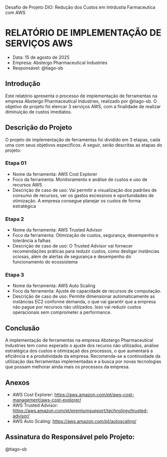 Desafio de Projeto DIO: Redução dos Custos em Intrdustia Farmaceutica com AWS
# RELATÓRIO DE IMPLEMENTAÇÃO DE SERVIÇOS AWS 

- Data: 15 de agosto de 2025 
- Empresa: Abstergo Pharmaceutical Industries
- Responsável: @tiago-sb

## Introdução
Este relatório apresenta o processo de implementação de ferramentas na empresa Abstergo Pharmaceutical Industries, realizado por @tiago-sb. O objetivo do projeto foi elencar 3 serviços AWS, com a finalidade de realizar diminuição de custos imediatos.

## Descrição do Projeto
O projeto de implementação de ferramentas foi dividido em 3 etapas, cada uma com seus objetivos específicos. A seguir, serão descritas as etapas do projeto:

### Etapa 01
- Nome da ferramenta: AWS Cost Explorer
- Foco da ferramenta: Monitoramento e análise de custos e uso de recursos AWS
- Descrição de caso de uso: Vai permitir a visualização dos padrões de consumo de recursos, ver os gastos excessivos e oportunidades de otimização. A empresa consegue planejar os custos de forma estratégica

### Etapa 2
- Nome da ferramenta: AWS Trusted Advisor
- Foco da ferramenta: Otimização de custos, segurança, desempenho e tolerância a falhas
- Descrição de caso de uso: O Trusted Advisor vai fornecer recomendações práticas para reduzir custos, como desligar instâncias ociosas, além de alertas de segurança e desempenho do funcionamento do ecossistema

### Etapa 3
- Nome da ferramenta: AWS Auto Scaling
- Foco da ferramenta: Ajuste de capacidade de recursos de computação.
- Descrição de caso de uso: Permite dimensionar automaticamente as instâncias EC2 conforme demanda, o que vai garantir que a empresa não pague por recursos não utilizados. Isso vai reduzir custos operacionais sem comprometer a performance.

## Conclusão
A implementação de ferramentas na empresa Abstergo Pharmaceutical Industries tem como esperado o ajuste dos recuros não utilizados, análise estratégica dos custos e  otimizaçaõ dos processos, o que aumentará a eficiência e a produtividade da empresa. Recomenda-se a continuidade da utilização das ferramentas implementadas e a busca por novas tecnologias que possam melhorar ainda mais os processos da empresa.

## Anexos
- AWS Cost Explorer: https://aws.amazon.com/pt/aws-cost-management/aws-cost-explorer/
- AWS Trusted Advisor: https://aws.amazon.com/pt/premiumsupport/technology/trusted-advisor/
- AWS Auto Scaling: https://aws.amazon.com/pt/autoscaling/

## Assinatura do Responsável pelo Projeto: 
@tiago-sb